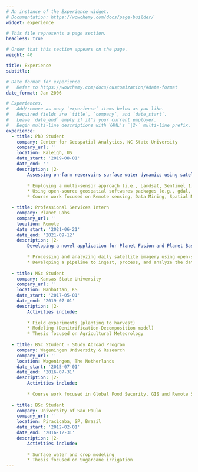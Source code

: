 ```yaml
---
# An instance of the Experience widget.
# Documentation: https://wowchemy.com/docs/page-builder/
widget: experience

# This file represents a page section.
headless: true

# Order that this section appears on the page.
weight: 40

title: Experience
subtitle:

# Date format for experience
#   Refer to https://wowchemy.com/docs/customization/#date-format
date_format: Jan 2006

# Experiences.
#   Add/remove as many `experience` items below as you like.
#   Required fields are `title`, `company`, and `date_start`.
#   Leave `date_end` empty if it's your current employer.
#   Begin multi-line descriptions with YAML's `|2-` multi-line prefix.
experience:
  - title: PhD Student
    company: Center for Geospatial Analytics, NC State University
    company_url: ''
    location: Raleigh, US
    date_start: '2019-08-01'
    date_end: ''
    description: |2-
        Assessing on-farm reservoirs surface water dynamics using satellite imagery. Activities include:
        
        * Employing a multi-sensor approach (i.e., Landsat, Sentinel 1, Sentinel 2, PlanetScope, and RapidEye) to monitor the reservoirs' surface water area and water storage variation.
        * Using open-source geospatial softwares packages (e.g., gdal, rasterio, geopandas) for data mining and analysis.
        * Course work focused on Remote sensing, Data Mining, Spatial Modeling, Geo-visualization and Geo-database management.

  - title: Professional Services Intern
    company: Planet Labs
    company_url: ''
    location: Remote
    date_start: '2021-06-21'
    date_end: '2021-09-12'
    description: |2-
        Developing a novel application for Planet Fusion and Planet Basemaps, the next generation of high spatial and temporal resolution analysis ready datasets. Activities included:
        
        * Processing and analyzing daily satellite imagery using open-source geospatial softwares.
        * Developing a pipeline to ingest, process, and analyze the datasets in the cloud environment with Google Earth Engine and Google Cloud Platform.
     
  - title: MSc Student
    company: Kansas State University
    company_url: ''
    location: Manhattan, KS
    date_start: '2017-05-01'
    date_end: '2019-07-01'
    description: |2-
        Activities include:
        
        * Field experiments (planting to harvest)
        * Modeling (Denitrification-Decomposition model)
        * Thesis focused on Agricultural Meteorology
  
  - title: BSc Student - Study Abroad Program
    company: Wageningen University & Research
    company_url: ''
    location: Wageningen, The Netherlands
    date_start: '2015-07-01'
    date_end: '2016-07-31'
    description: |2-
        Activities include:
        
        * Course work focused in Global Food Security, GIS and Remote Sensing
  
  - title: BSc Student
    company: University of Sao Paulo
    company_url: ''
    location: Piracicaba, SP, Brazil
    date_start: '2012-02-01'
    date_end: '2016-12-31'
    description: |2-
        Activities include:
        
        * Surface water and crop modeling
        * Thesis focused on Sugarcane irrigation
---
```

